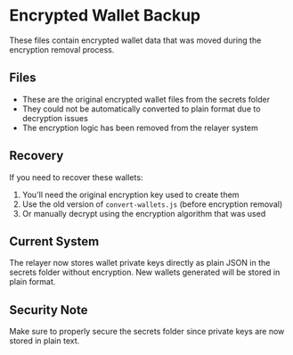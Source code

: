 # Encrypted Wallet Backup

These files contain encrypted wallet data that was moved during the encryption removal process.

## Files
- These are the original encrypted wallet files from the secrets folder
- They could not be automatically converted to plain format due to decryption issues
- The encryption logic has been removed from the relayer system

## Recovery
If you need to recover these wallets:
1. You'll need the original encryption key used to create them
2. Use the old version of `convert-wallets.js` (before encryption removal)
3. Or manually decrypt using the encryption algorithm that was used

## Current System
The relayer now stores wallet private keys directly as plain JSON in the secrets folder without encryption.
New wallets generated will be stored in plain format.

## Security Note
Make sure to properly secure the secrets folder since private keys are now stored in plain text. 